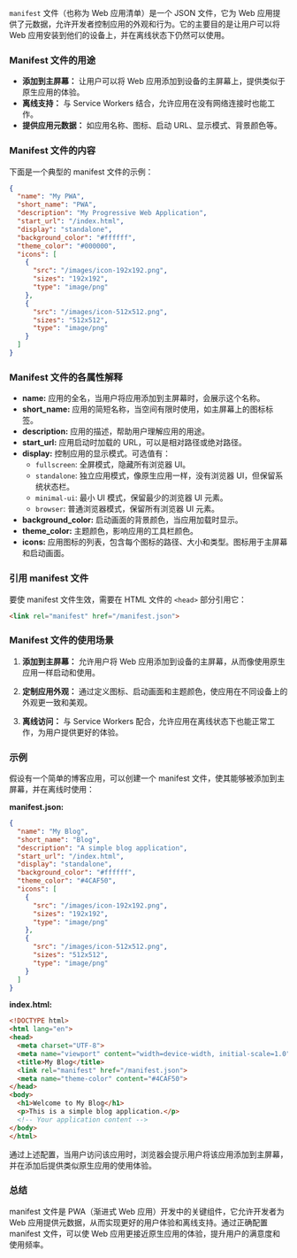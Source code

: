 `manifest` 文件（也称为 Web 应用清单）是一个 JSON 文件，它为 Web 应用提供了元数据，允许开发者控制应用的外观和行为。它的主要目的是让用户可以将 Web 应用安装到他们的设备上，并在离线状态下仍然可以使用。

### Manifest 文件的用途

- **添加到主屏幕：** 让用户可以将 Web 应用添加到设备的主屏幕上，提供类似于原生应用的体验。
- **离线支持：** 与 Service Workers 结合，允许应用在没有网络连接时也能工作。
- **提供应用元数据：** 如应用名称、图标、启动 URL、显示模式、背景颜色等。

### Manifest 文件的内容

下面是一个典型的 manifest 文件的示例：

```json
{
  "name": "My PWA",
  "short_name": "PWA",
  "description": "My Progressive Web Application",
  "start_url": "/index.html",
  "display": "standalone",
  "background_color": "#ffffff",
  "theme_color": "#000000",
  "icons": [
    {
      "src": "/images/icon-192x192.png",
      "sizes": "192x192",
      "type": "image/png"
    },
    {
      "src": "/images/icon-512x512.png",
      "sizes": "512x512",
      "type": "image/png"
    }
  ]
}
```

### Manifest 文件的各属性解释

- **name:** 应用的全名，当用户将应用添加到主屏幕时，会展示这个名称。
- **short_name:** 应用的简短名称，当空间有限时使用，如主屏幕上的图标标签。
- **description:** 应用的描述，帮助用户理解应用的用途。
- **start_url:** 应用启动时加载的 URL，可以是相对路径或绝对路径。
- **display:** 控制应用的显示模式。可选值有：
  - `fullscreen`: 全屏模式，隐藏所有浏览器 UI。
  - `standalone`: 独立应用模式，像原生应用一样，没有浏览器 UI，但保留系统状态栏。
  - `minimal-ui`: 最小 UI 模式，保留最少的浏览器 UI 元素。
  - `browser`: 普通浏览器模式，保留所有浏览器 UI 元素。
- **background_color:** 启动画面的背景颜色，当应用加载时显示。
- **theme_color:** 主题颜色，影响应用的工具栏颜色。
- **icons:** 应用图标的列表，包含每个图标的路径、大小和类型。图标用于主屏幕和启动画面。

### 引用 manifest 文件

要使 manifest 文件生效，需要在 HTML 文件的 `<head>` 部分引用它：

```html
<link rel="manifest" href="/manifest.json">
```

### Manifest 文件的使用场景

1. **添加到主屏幕：** 允许用户将 Web 应用添加到设备的主屏幕，从而像使用原生应用一样启动和使用。

2. **定制应用外观：** 通过定义图标、启动画面和主题颜色，使应用在不同设备上的外观更一致和美观。

3. **离线访问：** 与 Service Workers 配合，允许应用在离线状态下也能正常工作，为用户提供更好的体验。

### 示例

假设有一个简单的博客应用，可以创建一个 manifest 文件，使其能够被添加到主屏幕，并在离线时使用：

**manifest.json:**

```json
{
  "name": "My Blog",
  "short_name": "Blog",
  "description": "A simple blog application",
  "start_url": "/index.html",
  "display": "standalone",
  "background_color": "#ffffff",
  "theme_color": "#4CAF50",
  "icons": [
    {
      "src": "/images/icon-192x192.png",
      "sizes": "192x192",
      "type": "image/png"
    },
    {
      "src": "/images/icon-512x512.png",
      "sizes": "512x512",
      "type": "image/png"
    }
  ]
}
```

**index.html:**

```html
<!DOCTYPE html>
<html lang="en">
<head>
  <meta charset="UTF-8">
  <meta name="viewport" content="width=device-width, initial-scale=1.0">
  <title>My Blog</title>
  <link rel="manifest" href="/manifest.json">
  <meta name="theme-color" content="#4CAF50">
</head>
<body>
  <h1>Welcome to My Blog</h1>
  <p>This is a simple blog application.</p>
  <!-- Your application content -->
</body>
</html>
```

通过上述配置，当用户访问该应用时，浏览器会提示用户将该应用添加到主屏幕，并在添加后提供类似原生应用的使用体验。

### 总结

manifest 文件是 PWA（渐进式 Web 应用）开发中的关键组件，它允许开发者为 Web 应用提供元数据，从而实现更好的用户体验和离线支持。通过正确配置 manifest 文件，可以使 Web 应用更接近原生应用的体验，提升用户的满意度和使用频率。